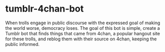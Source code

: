 # tumblr-4chan-bot
When trolls engage in public discourse with the expressed goal of making the world worse, democracy loses. The goal of this bot is simple, create a Tumblr bot that finds things that came from 4chan, a popular hangout site for these trolls, and reblog them with their source on 4chan, keeping the public informed.

